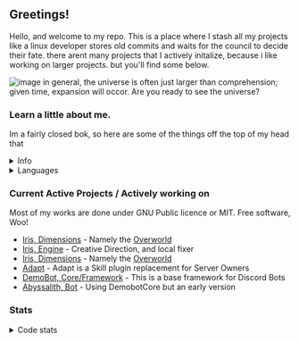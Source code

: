 ## Greetings!
Hello, and welcome to my repo. This is a place where I stash all my projects like a linux developer stores old commits and waits for the council to decide their fate. there arent many projects that I actively initalize, because i like working on larger projects. but you'll find some below.

![image](https://i.imgur.com/SZBTV4r.png)
in general, the universe is often just larger than comprehension; given time, expansion will occor. Are you ready to see the universe?

### Learn a little about me.
Im a fairly closed bok, so here are some of the things off the top of my head that 

<details>
  <summary>Info</summary>
  - Name: Brian
  - Discord: ⋈-NextdoorPsycho-⋈#0001
  - Education: CS, Software Engineering  /  Political Science
  - Background: Conservative-Gay-Jew (the one and only) 🇺🇸™️
  - MTG: Mono blue, EDH // 
  
</details>
<details>
  <summary>Languages</summary>
  - Java
  - Python
  - Dart/Flutter
  - Swift

</details>

### Current Active Projects  /  Actively working on
Most of my works are done under GNU Public licence or MIT. Free software, Woo!
- [Iris, Dimensions](https://github.com/IrisDimensions) - Namely the [Overworld](https://github.com/IrisDimensions/overworld)
- [Iris, Engine](https://github.com/VolmitSoftware/Iris) - Creative Direction, and local fixer
- [Iris, Dimensions](https://github.com/IrisDimensions) - Namely the [Overworld](https://github.com/IrisDimensions/overworld)
- [Adapt](https://github.com/VolmitSoftware/Adapt) - Adapt is a Skill plugin replacement for Server Owners
- [DemoBot, Core/Framework](https://github.com/NextdoorPsycho/DemoBot) - This is a base framework for Discord Bots
- [Abyssalith, Bot](https://github.com/VolmitSoftware/Abyssalith) - Using DemobotCore but an early version


### Stats

<details>
  <summary>Code stats</summary>
  
  ![NextdoorPsycho's GitHub stats](https://github-readme-stats.vercel.app/api?username=NextdoorPsycho&show_icons=true&theme=radical)
  ![Top Langs](https://github-readme-stats.vercel.app/api/top-langs/?username=NextdoorPsycho) 
  ![Wakatime](https://github-readme-stats.vercel.app/api/wakatime?username=NextdoorPsycho&layout=compact)
  
</details>

